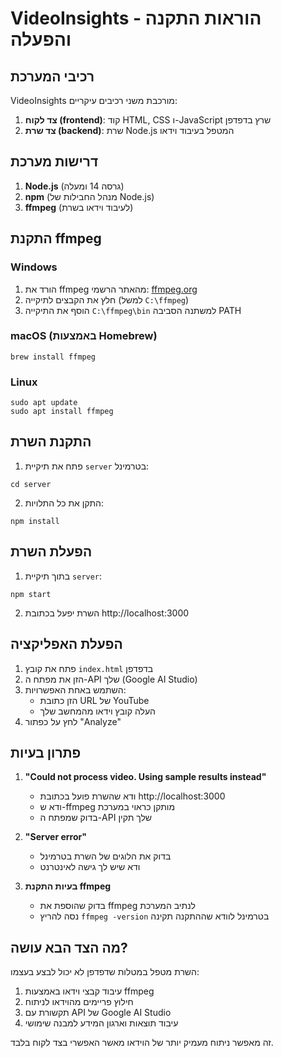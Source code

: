 # VideoInsights - הוראות התקנה והפעלה

## רכיבי המערכת

VideoInsights מורכבת משני רכיבים עיקריים:
1. **צד לקוח (frontend)**: קוד HTML, CSS ו-JavaScript שרץ בדפדפן
2. **צד שרת (backend)**: שרת Node.js המטפל בעיבוד וידאו

## דרישות מערכת

1. **Node.js** (גרסה 14 ומעלה)
2. **npm** (מנהל החבילות של Node.js)
3. **ffmpeg** (לעיבוד וידאו בשרת)

## התקנת ffmpeg

### Windows
1. הורד את ffmpeg מהאתר הרשמי: [ffmpeg.org](https://ffmpeg.org/download.html)
2. חלץ את הקבצים לתיקייה (למשל `C:\ffmpeg`)
3. הוסף את התיקייה `C:\ffmpeg\bin` למשתנה הסביבה PATH

### macOS (באמצעות Homebrew)
```
brew install ffmpeg
```

### Linux
```
sudo apt update
sudo apt install ffmpeg
```

## התקנת השרת

1. פתח את תיקיית `server` בטרמינל:
```
cd server
```

2. התקן את כל התלויות:
```
npm install
```

## הפעלת השרת

1. בתוך תיקיית `server`:
```
npm start
```

2. השרת יפעל בכתובת http://localhost:3000

## הפעלת האפליקציה

1. פתח את קובץ `index.html` בדפדפן
2. הזן את מפתח ה-API שלך (Google AI Studio)
3. השתמש באחת האפשרויות:
   - הזן כתובת URL של YouTube
   - העלה קובץ וידאו מהמחשב שלך
4. לחץ על כפתור "Analyze"

## פתרון בעיות

1. **"Could not process video. Using sample results instead"**
   - ודא שהשרת פועל בכתובת http://localhost:3000
   - ודא ש-ffmpeg מותקן כראוי במערכת
   - בדוק שמפתח ה-API שלך תקין

2. **"Server error"**
   - בדוק את הלוגים של השרת בטרמינל
   - ודא שיש לך גישה לאינטרנט

3. **בעיות התקנת ffmpeg**
   - בדוק שהוספת את ffmpeg לנתיב המערכת
   - נסה להריץ `ffmpeg -version` בטרמינל לוודא שההתקנה תקינה

## מה הצד הבא עושה?

השרת מטפל במטלות שדפדפן לא יכול לבצע בעצמו:
1. עיבוד קבצי וידאו באמצעות ffmpeg
2. חילוץ פריימים מהוידאו לניתוח
3. תקשורת עם API של Google AI Studio
4. עיבוד תוצאות וארגון המידע למבנה שימושי

זה מאפשר ניתוח מעמיק יותר של הוידאו מאשר האפשרי בצד לקוח בלבד.
